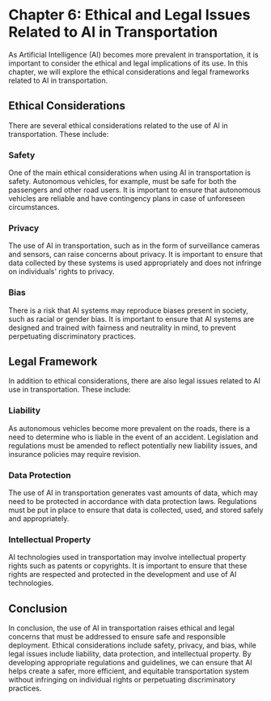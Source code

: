 Chapter 6: Ethical and Legal Issues Related to AI in Transportation
===================================================================

As Artificial Intelligence (AI) becomes more prevalent in transportation, it is important to consider the ethical and legal implications of its use. In this chapter, we will explore the ethical considerations and legal frameworks related to AI in transportation.

Ethical Considerations
----------------------

There are several ethical considerations related to the use of AI in transportation. These include:

### Safety

One of the main ethical considerations when using AI in transportation is safety. Autonomous vehicles, for example, must be safe for both the passengers and other road users. It is important to ensure that autonomous vehicles are reliable and have contingency plans in case of unforeseen circumstances.

### Privacy

The use of AI in transportation, such as in the form of surveillance cameras and sensors, can raise concerns about privacy. It is important to ensure that data collected by these systems is used appropriately and does not infringe on individuals' rights to privacy.

### Bias

There is a risk that AI systems may reproduce biases present in society, such as racial or gender bias. It is important to ensure that AI systems are designed and trained with fairness and neutrality in mind, to prevent perpetuating discriminatory practices.

Legal Framework
---------------

In addition to ethical considerations, there are also legal issues related to AI use in transportation. These include:

### Liability

As autonomous vehicles become more prevalent on the roads, there is a need to determine who is liable in the event of an accident. Legislation and regulations must be amended to reflect potentially new liability issues, and insurance policies may require revision.

### Data Protection

The use of AI in transportation generates vast amounts of data, which may need to be protected in accordance with data protection laws. Regulations must be put in place to ensure that data is collected, used, and stored safely and appropriately.

### Intellectual Property

AI technologies used in transportation may involve intellectual property rights such as patents or copyrights. It is important to ensure that these rights are respected and protected in the development and use of AI technologies.

Conclusion
----------

In conclusion, the use of AI in transportation raises ethical and legal concerns that must be addressed to ensure safe and responsible deployment. Ethical considerations include safety, privacy, and bias, while legal issues include liability, data protection, and intellectual property. By developing appropriate regulations and guidelines, we can ensure that AI helps create a safer, more efficient, and equitable transportation system without infringing on individual rights or perpetuating discriminatory practices.

